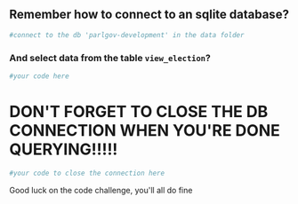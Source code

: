 ## Remember how to connect to an sqlite database?


```python
#connect to the db 'parlgov-development' in the data folder
```

### And select data from the table `view_election`?


```python
#your code here
```

# DON'T FORGET TO CLOSE THE DB CONNECTION WHEN YOU'RE DONE QUERYING!!!!!


```python
#your code to close the connection here
```

Good luck on the code challenge, you'll all do fine


```python

```
